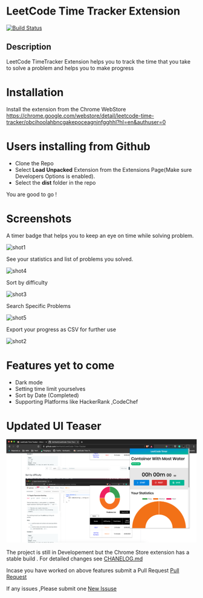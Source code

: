 # LeetCode Time Tracker Extension

[![Build Status](https://travis-ci.com/VarthanV/LeetCode-Time-Tracker.svg?token=sPWc2kHqb9ZisQqfsF7y&branch=master)](https://travis-ci.com/VarthanV/LeetCode-Time-Tracker)

## Description
LeetCode TimeTracker Extension helps you to track the time that you take to solve a problem and helps you to make progress

# Installation
Install the extension from the Chrome WebStore https://chrome.google.com/webstore/detail/leetcode-time-tracker/obcihoolahbncgakepoceagnjnfgghhl?hl=en&authuser=0
# Users installing from Github


- Clone the Repo
- Select **Load Unpacked** Extension from the Extensions Page(Make sure Developers Options is enabled).
- Select the **dist** folder in the repo

You are good to go !

# Screenshots
 A timer badge that helps you to  keep an eye on time while solving problem.

![shot1](/screenshots/shot1.png)


See your statistics and list of problems you solved.

![shot4](/screenshots/shot4.png)

Sort by difficulty

![shot3](/screenshots/shot3.png)

Search Specific Problems

![shot5](/screenshots/shot5.png)

Export your progress as CSV for further use

![shot2](/screenshots/shot2.png)




# Features yet to come
-  Dark mode
-  Setting time limit yourselves
-  Sort by Date (Completed)
-  Supporting Platforms like HackerRank ,CodeChef


# Updated UI Teaser 

![shot6](/screenshots/shot6.png)


The project is still in Developement but the Chrome Store extension has a stable build . For detailed changes see [CHANELOG.md]()

Incase you have worked on above features submit a Pull Request   [Pull Request](https://github.com/VarthanV/LeetCode-Time-Tracker/pulls)

If any issues ,Please submit one [New Issuse](https://github.com/VarthanV/LeetCode-Time-Tracker/issues)
